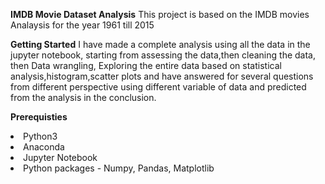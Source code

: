 <b>IMDB Movie Dataset Analysis</b>
This project is based on the IMDB movies Analaysis for the year 1961 till 2015

<b>Getting Started</b>
I have made a complete analysis using all the data in the jupyter notebook,
starting from assessing the data,then cleaning the data, then Data wrangling, 
Exploring the entire data based on statistical analysis,histogram,scatter plots
and have answered for several questions from different perspective using different 
variable of data and predicted from the analysis in the conclusion.

<b>Prerequisties</b>
<li> Python3 </li>
<li> Anaconda </li> 
<li> Jupyter Notebook </li>
<li> Python packages - Numpy, Pandas, Matplotlib </li>
